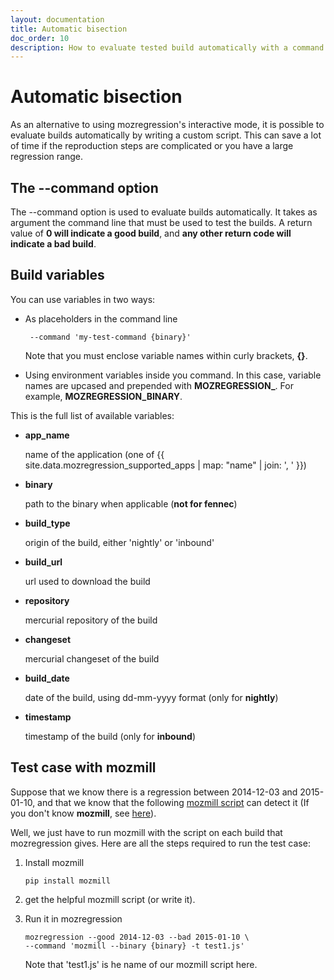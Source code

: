 ```yaml
---
layout: documentation
title: Automatic bisection
doc_order: 10
description: How to evaluate tested build automatically with a command line
---
```


# Automatic bisection

As an alternative to using mozregression's interactive mode, it is possible
to evaluate builds automatically by writing a custom script. This can save
a lot of time if the reproduction steps are complicated or you have a large
regression range.


## The -\-command option

The -\-command option is used to evaluate builds automatically. It
takes as argument the command line that must be used to test the builds.
A return value of **0 will indicate a good build**, and
**any other return code will indicate a bad build**.


## Build variables

You can use variables in two ways:

- As placeholders in the command line

       --command 'my-test-command {binary}'

  Note that you must enclose variable names within curly brackets,
  **{}**.

- Using environment variables inside you command. In this case, variable
  names are upcased and prepended with **MOZREGRESSION_**. For example,
  **MOZREGRESSION_BINARY**.

This is the full list of available variables:

- **app_name**

  name of the application (one of {{ site.data.mozregression_supported_apps | map: "name" | join: ', ' }})

- **binary**

  path to the binary when applicable (**not for fennec**)

- **build_type**

  origin of the build, either 'nightly' or 'inbound'

- **build_url**

  url used to download the build

- **repository**

  mercurial repository of the build

- **changeset**

  mercurial changeset of the build

- **build_date**

  date of the build, using dd-mm-yyyy format (only for **nightly**)

- **timestamp**

  timestamp of the build (only for **inbound**)


## Test case with mozmill

Suppose that we know there is a regression between 2014-12-03 and 2015-01-10,
and that we know that the following
[mozmill script](http://hg.mozilla.org/qa/mozmill-tests/file/92fda125facf/firefox/tests/functional/restartTests/testMenu_quitApplication/test1.js)
can detect it (If you don't know **mozmill**, see
[here](https://developer.mozilla.org/en-US/docs/Mozilla/Projects/Mozmill)).

Well, we just have to run mozmill with the script on each build that
mozregression gives. Here are all the steps required to run the test case:

1. Install mozmill

       pip install mozmill

2. get the helpful mozmill script (or write it).

3. Run it in mozregression

       mozregression --good 2014-12-03 --bad 2015-01-10 \
       --command 'mozmill --binary {binary} -t test1.js'

   Note that 'test1.js' is he name of our mozmill script here.
